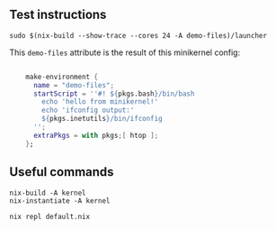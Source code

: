 ## Test instructions

```
sudo $(nix-build --show-trace --cores 24 -A demo-files)/launcher
```

This `demo-files` attribute is the result of this minikernel config:

```nix

    make-environment {
      name = "demo-files";
      startScript = ''#! ${pkgs.bash}/bin/bash
        echo 'hello from minikernel!'
        echo 'ifconfig output:'
        ${pkgs.inetutils}/bin/ifconfig
      '';
      extraPkgs = with pkgs;[ htop ];
    };
```


## Useful commands

```
nix-build -A kernel
nix-instantiate -A kernel

nix repl default.nix
```
